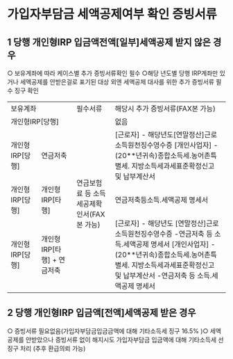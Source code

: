 # 가입자부담금 세액공제여부 확인 증빙서류
## 1 당행 개인형IRP 입금액전액[일부]세액공제 받지 않은 경우
○ 보유계좌에 따라 케이스별 추가 증빙서류확인 필수
○해당 년도별 당행 IRP계좌만 있거나 세액공제를 안받은걸로 표기된 대상 외엔 세액공제 대사를 위한 추가
증빙서류
필수 징구 확인

<table><tbody><tr>
<td colspan="2">
보유계좌</td>
<td>
필수서류</td>
<td>
해당시 추가 증빙서류(FAX본 가능)</td></tr><tr>
<td colspan="2">
개인형IRP[당행]</td>
<td rowspan="4">연금보험료 등 소득세공제확인서(FAX본 가능)</td>
<td>
없음</td></tr><tr>
<td>
개인형IRP[당행]</td>
<td>
연금저축</td>
<td>[근로자]
- 해당년도[연말정산]근로소득원천징수영수증
[개인사업자]
- (20**년귀속)종합소득세.농어촌특별세.
지방소득세과세표준확정신고 및 납부계산서</td></tr><tr>
<td>
개인형IRP[당행]</td>
<td>
개인형IRP[타행]</td>
<td>
연금저축등소득.세액공제 명세서</td></tr><tr>
<td>
개인형IRP[당행]</td>
<td>개인형IRP[타행]
+ 연금저축</td>
<td>[근로자]
- 해당년도 [연말정산]근로소득원천징수영수증
-연금저축 등 소득.세액공제 명세서
[개인사업자]
- (20**년귀속)종합소득세.농어촌특별세.
지방소득세과세표준확정신고 및 납부계산서
-연금저축 등 소득.세액공제 명세서</td></tr></tbody>
</table>


## 2 당행 개인형IRP 입금액[전액]세액공제 받은 경우
○ 증빙서류 필요없음(가입자부담금입금금액에 대해 기타소득세 징구 16.5% )○ 세액공제를 안받았으나 증빙서류 없이 해지시도 가입자부담금 입금액에 대해 기타소득세 선징구 처리
(추후 환급의뢰 가능)
